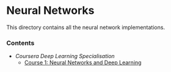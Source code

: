 # Neural Networks

This directory contains all the neural network implementations.

### Contents
- *Coursera Deep Learning Specialisation*
  - [Course 1: Neural Networks and Deep Learning](./course-1/README.md)